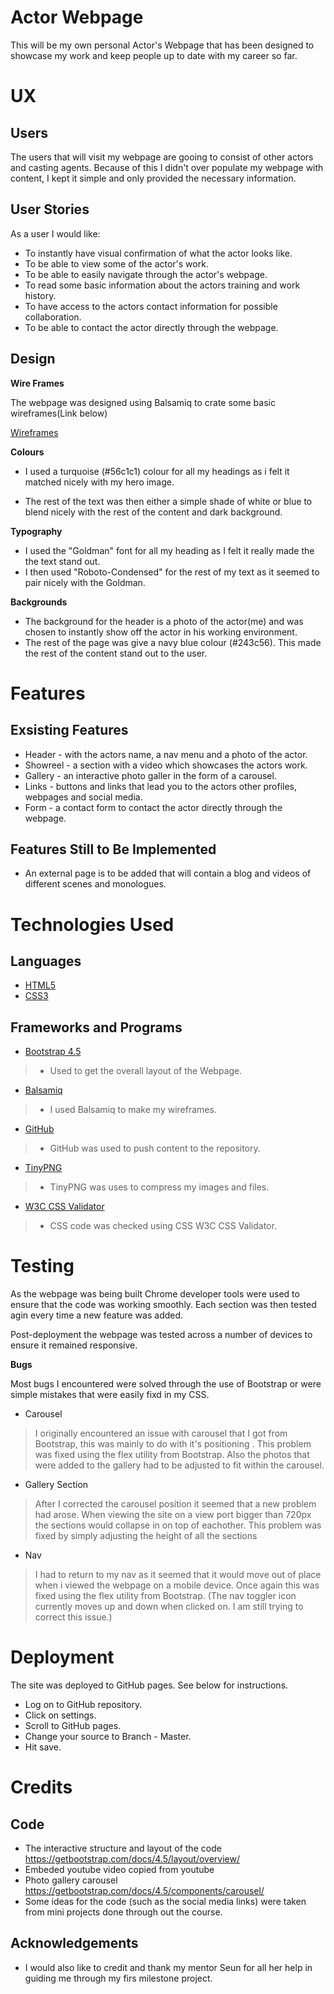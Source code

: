 # Actor Webpage
This will be my own personal Actor's Webpage that has been designed to showcase my work and keep
people up to date with my career so far.

# UX

## Users
The users that will visit my webpage are gooing to consist of other actors and casting agents. Because of this I didn't over populate my webpage with content, I kept it simple and only provided the necessary information.

## User Stories
As a user I would like:

* To instantly have visual confirmation of what the actor looks like.
* To be able to view some of the actor's work.
* To be able to easily navigate through the actor's webpage.
* To read some basic information about the actors training and work history.
* To have access to the actors contact information for possible collaboration.
* To be able to contact the actor directly through the webpage.

## Design
  **Wire Frames**
  
  The webpage was designed using 
  Balsamiq to crate some basic 
  wireframes(Link below)
  
  [Wireframes](../wireframes.md)


**Colours**

* I used a turquoise (#56c1c1) colour for all my headings as i felt it matched nicely with my hero image.

* The rest of the text was then either a simple shade of white or blue to blend nicely with the rest of the content and dark background.

**Typography**

* I used the "Goldman" font for all my heading as I felt it really made the the text stand out.
* I then used "Roboto-Condensed" for the rest of my text as it seemed to pair nicely with the Goldman.

**Backgrounds**

* The background for the header is a photo of the actor(me) and was chosen to instantly show off the actor in his working environment.
* The rest of the page was give a navy blue colour (#243c56). This made the rest of the content stand out to the user.

# Features
## Exsisting Features
* Header - with the actors name, a nav menu and a photo of the actor.
* Showreel - a section with a video which showcases the actors work.
* Gallery - an interactive photo galler in the form of a carousel.
* Links - buttons and links that lead you to the actors other profiles, webpages and social media.
* Form - a contact form to contact the actor directly through the webpage.

## Features Still to Be Implemented
* An external page is to be added that will contain a blog and videos of different scenes and monologues.

# Technologies Used
## Languages
* [HTML5](https://en.wikipedia.org/wiki/HTML5)
* [CSS3](https://en.wikipedia.org/wiki/CSS)

## Frameworks and Programs
* [Bootstrap 4.5](https://getbootstrap.com/docs/4.3/getting-started/introduction/)
>- Used to get the overall layout of the Webpage.

* [Balsamiq](https://balsamiq.com/wireframes/?gclid=Cj0KCQiA48j9BRC-ARIsAMQu3WSc14tIkeDZUlWDIVOa-Acbyn1s5XvsJJ6CnWplwD7_WPcgk-C4cTgaAsaNEALw_wcB)
>- I used Balsamiq to make my wireframes.

* [GitHub](https://github.com/)
>- GitHub was used to push content to the repository.

*  [TinyPNG](https://tinypng.com/)
>- TinyPNG was uses to compress my images and files.

*  [W3C CSS Validator](https://jigsaw.w3.org/css-validator/validator)
>- CSS code was checked using CSS W3C CSS Validator.
# Testing
As the webpage was being built Chrome developer tools were used to ensure that the code was working smoothly. Each section was then tested agin every time a new feature was added.

Post-deployment the webpage was tested across a number of devices to ensure it remained responsive.

**Bugs**

Most bugs I encountered were solved through the use of Bootstrap or were simple mistakes that were easily fixd in my CSS.

* Carousel 
> I originally encountered an issue with carousel that I got from Bootstrap, this was mainly to do with it's positioning . This problem was fixed using the flex utility from Bootstrap.
  Also the photos that were added to the gallery had to be adjusted to fit within the carousel.
* Gallery Section 
>After I corrected the carousel position it seemed that a new problem had arose. When viewing the site on a view port bigger than 720px the sections would collapse in on top of eachother. This problem was fixed by simply adjusting the height of all the sections

*  Nav 
> I had to return to my nav as it seemed that it would move out of place when i viewed the webpage on a mobile device. Once again this was fixed using the flex utility from Bootstrap.
(The nav toggler icon currently moves up and down when clicked on. I am still trying to correct this issue.)

# Deployment
The site was deployed to GitHub pages. See below for instructions.

* Log on to GitHub repository.
* Click on settings.
* Scroll to GitHub pages.
* Change your source to Branch - Master.
* Hit save.
# Credits

## Code
* The interactive structure and layout of the code  https://getbootstrap.com/docs/4.5/layout/overview/
* Embeded youtube video copied from youtube
* Photo gallery carousel https://getbootstrap.com/docs/4.5/components/carousel/
* Some ideas for the code (such as the social media links) were taken from mini projects done through out the course. 

## Acknowledgements
* I would also like to credit and thank my mentor Seun for all her help in guiding me through my firs milestone project.